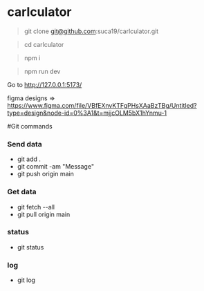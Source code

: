 # carlculator

> git clone git@github.com:suca19/carlculator.git

> cd carlculator

> npm i

> npm run dev

Go to http://127.0.0.1:5173/

figma designs => https://www.figma.com/file/VBfEXnvKTFgPHsXAaBzTBg/Untitled?type=design&node-id=0%3A1&t=mjjcOLM5bX1hYnmu-1

#Git commands
### Send data
 - git add .
 - git commit -am "Message"
 - git push origin main

### Get data
 - git fetch --all
 - git pull origin main

 ### status 
 - git status
 
 ### log
 - git log